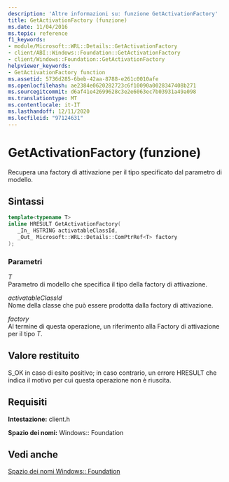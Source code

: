 ```yaml
---
description: 'Altre informazioni su: funzione GetActivationFactory'
title: GetActivationFactory (funzione)
ms.date: 11/04/2016
ms.topic: reference
f1_keywords:
- module/Microsoft::WRL::Details::GetActivationFactory
- client/ABI::Windows::Foundation::GetActivationFactory
- client/Windows::Foundation::GetActivationFactory
helpviewer_keywords:
- GetActivationFactory function
ms.assetid: 5736d285-6beb-42aa-8788-e261c0010afe
ms.openlocfilehash: ae2384e0620282723c6f10090a0028347408b271
ms.sourcegitcommit: d6af41e42699628c3e2e6063ec7b03931a49a098
ms.translationtype: MT
ms.contentlocale: it-IT
ms.lasthandoff: 12/11/2020
ms.locfileid: "97124631"
---
```

# <a name="getactivationfactory-function"></a>GetActivationFactory (funzione)

Recupera una factory di attivazione per il tipo specificato dal parametro di modello.

## <a name="syntax"></a>Sintassi

```cpp
template<typename T>
inline HRESULT GetActivationFactory(
   _In_ HSTRING activatableClassId,
   _Out_ Microsoft::WRL::Details::ComPtrRef<T> factory
);
```

### <a name="parameters"></a>Parametri

*T*<br/>
Parametro di modello che specifica il tipo della factory di attivazione.

*activatableClassId*<br/>
Nome della classe che può essere prodotta dalla factory di attivazione.

*factory*<br/>
Al termine di questa operazione, un riferimento alla Factory di attivazione per il tipo *T*.

## <a name="return-value"></a>Valore restituito

S_OK in caso di esito positivo; in caso contrario, un errore HRESULT che indica il motivo per cui questa operazione non è riuscita.

## <a name="requirements"></a>Requisiti

**Intestazione:** client.h

**Spazio dei nomi:** Windows:: Foundation

## <a name="see-also"></a>Vedi anche

[Spazio dei nomi Windows:: Foundation](windows-foundation-namespace.md)
